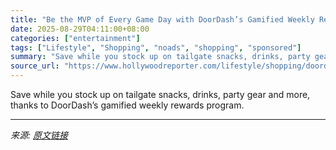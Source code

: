 ```yaml
---
title: "Be the MVP of Every Game Day with DoorDash’s Gamified Weekly Rewards Program"
date: 2025-08-29T04:11:00+08:00
categories: ["entertainment"]
tags: ["Lifestyle", "Shopping", "noads", "shopping", "sponsored"]
summary: "Save while you stock up on tailgate snacks, drinks, party gear and more, thanks to DoorDash’s gamified weekly rewards program."
source_url: "https://www.hollywoodreporter.com/lifestyle/shopping/doordash-streaks-rewards-program-benefits-best-deals-2025-1236356232/"
---
```


Save while you stock up on tailgate snacks, drinks, party gear and more, thanks to DoorDash’s gamified weekly rewards program.

---

*来源: [原文链接](https://www.hollywoodreporter.com/lifestyle/shopping/doordash-streaks-rewards-program-benefits-best-deals-2025-1236356232/)*
